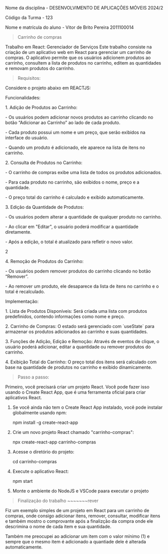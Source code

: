 <p> Nome da disciplina - DESENVOLVIMENTO DE APLICAÇÕES MÓVEIS 2024/2 </p>
<p> Código da Turma - 123 </p>
<p> Nome e matrícula do aluno -  Vitor de Brito Pereira 2011100014 </p>


> Carrinho de compras

<p> Trabalho em React: Gerenciador de Serviços
Este trabalho consiste na criação de um aplicativo web em React para gerenciar um carrinho de
compras. O aplicativo permite que os usuários adicionem produtos ao carrinho, consultem a lista de
produtos no carrinho, editem as quantidades e removam produtos do carrinho.</p>

>Requisitos:
<p>Considere o projeto abaixo em REACTJS: </p>
<p>Funcionalidades:</p>
<p>1. Adição de Produtos ao Carrinho:</p>
<p>- Os usuários podem adicionar novos produtos ao carrinho clicando no botão “Adicionar ao Carrinho” ao
lado de cada produto.</p>
<p>- Cada produto possui um nome e um preço, que serão exibidos na interface do usuário.</p>
<p>- Quando um produto é adicionado, ele aparece na lista de itens no carrinho.</p>
<p>2. Consulta de Produtos no Carrinho:</p>
<p>- O carrinho de compras exibe uma lista de todos os produtos adicionados.</p>
<p>- Para cada produto no carrinho, são exibidos o nome, preço e a quantidade.</p>
<p>- O preço total do carrinho é calculado e exibido automaticamente.</p>
<p>3. Edição da Quantidade de Produtos:</p>
<p>- Os usuários podem alterar a quantidade de qualquer produto no carrinho.</p>
<p>- Ao clicar em "Editar", o usuário poderá modificar a quantidade diretamente.</p>
<p>- Após a edição, o total é atualizado para refletir o novo valor.</p>
2
<p>4. Remoção de Produtos do Carrinho:</p>
<p>- Os usuários podem remover produtos do carrinho clicando no botão “Remover”.</p>
<p>- Ao remover um produto, ele desaparece da lista de itens no carrinho e o total é recalculado.</p>
<p>Implementação:</p>
<p>1. Lista de Produtos Disponíveis: Será criada uma lista com produtos predefinidos, contendo
informações como nome e preço.</p>
<p>2. Carrinho de Compras: O estado será gerenciado com `useState` para armazenar os produtos
adicionados ao carrinho e suas quantidades.</p>
<p>3. Funções de Adição, Edição e Remoção: Através de eventos de clique, o usuário poderá adicionar,
editar a quantidade ou remover produtos do carrinho.</p>
<p>4. Exibição Total do Carrinho: O preço total dos itens será calculado com base na quantidade de
produtos no carrinho e exibido dinamicamente.</p>

>Passo a passo:
<p>Primeiro, você precisará criar um projeto React. Você pode fazer isso usando o Create React
App, que é uma ferramenta oficial para criar aplicativos React.</p>

<ol> 
  <li> Se você ainda não tem o Create
React App instalado, você pode instalar globalmente usando npm:</li>
  <p> npm install -g create-react-app </p>

  <li> Crie um novo projeto React chamado "carrinho-compras": </li>
  <p> npx create-react-app carrinho-compras </p>
  <li> Acesse o diretório do projeto: </li>
  <p> cd carrinho-compras </p>
  <li> Execute o aplicativo React:</li>
  <p> npm start </p>
  <li> Monte o ambiente do NodeJS e VSCode paara executar o projeto </li>
</ol>

>Finalização do trabalho ~~~~~~~rever
<p>Fiz um exemplo simples de um projeto em React para um carrinho de compras, onde consigo adicionar itens,
remover, consultar, modificar itens e também mostro o comprovante após a finalizção da compra onde ele descrimina o nome de cada item e sua quantidade. </p>
<p>Também me preocupei ao adicionar um item com o valor mínimo (1) e sempre que o mesmo item é adicionado a quantiade dele é alterada automaticamente.</p>
